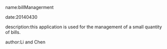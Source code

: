 name:billManagerment

date:20140430

description:this application is used for the management of a small quantity of bills.

author:Li and Chen
